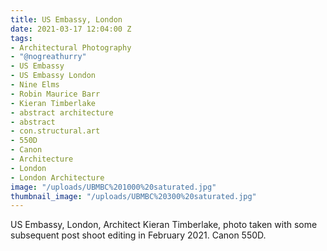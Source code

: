 ```yaml
---
title: US Embassy, London
date: 2021-03-17 12:04:00 Z
tags:
- Architectural Photography
- "@nogreathurry"
- US Embassy
- US Embassy London
- Nine Elms
- Robin Maurice Barr
- Kieran Timberlake
- abstract architecture
- abstract
- con.structural.art
- 550D
- Canon
- Architecture
- London
- London Architecture
image: "/uploads/UBMBC%201000%20saturated.jpg"
thumbnail_image: "/uploads/UBMBC%20300%20saturated.jpg"
---
```


US Embassy, London, Architect Kieran Timberlake, photo taken with some subsequent post shoot editing in February 2021. Canon 550D.